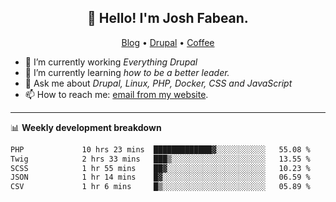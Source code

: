 <h2 align="center">👋 Hello! I'm Josh Fabean.</h2>
<p align="center">
  <a href="https://joshfabean.com">Blog</a> •
  <a href="https://www.drupal.org/u/joshfabean">Drupal</a> •
  <a href="https://www.buymeacoffee.com/LSxne6Yr4">Coffee</a>
</p>

- 🔭 I’m currently working *Everything Drupal*
- 🌱 I’m currently learning *how to be a better leader.*
- 💬 Ask me about *Drupal, Linux, PHP, Docker, CSS and JavaScript*
- 📫 How to reach me: [email from my website](https://joshfabean.com).

-------

📊 **Weekly development breakdown**
<!--START_SECTION:waka-->

```txt
PHP             10 hrs 23 mins  █████████████▓░░░░░░░░░░░   55.08 %
Twig            2 hrs 33 mins   ███▒░░░░░░░░░░░░░░░░░░░░░   13.55 %
SCSS            1 hr 55 mins    ██▓░░░░░░░░░░░░░░░░░░░░░░   10.23 %
JSON            1 hr 14 mins    █▓░░░░░░░░░░░░░░░░░░░░░░░   06.59 %
CSV             1 hr 6 mins     █▒░░░░░░░░░░░░░░░░░░░░░░░   05.89 %
```

<!--END_SECTION:waka-->

<!--
**fabean/fabean** is a ✨ _special_ ✨ repository because its `README.md` (this file) appears on your GitHub profile.

Here are some ideas to get you started:

- 🔭 I’m currently working on ...
- 🌱 I’m currently learning ...
- 👯 I’m looking to collaborate on ...
- 🤔 I’m looking for help with ...
- 💬 Ask me about ...
- 📫 How to reach me: ...
- 😄 Pronouns: ...
- ⚡ Fun fact: ...
-->
